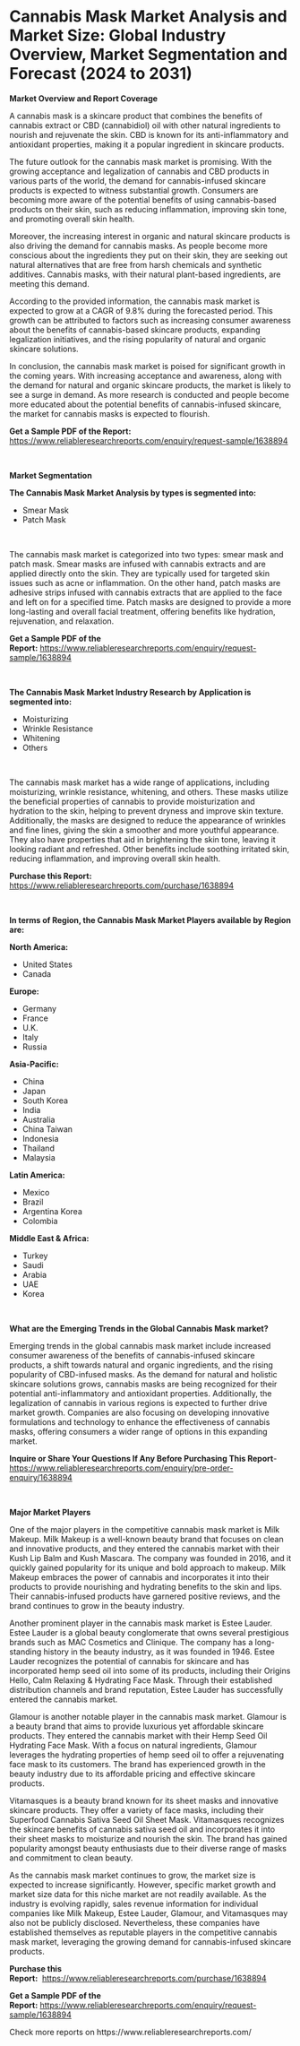 <p><h1>Cannabis Mask Market Analysis and Market Size: Global Industry Overview, Market Segmentation and Forecast (2024 to 2031)</h1></p><p><strong>Market Overview and Report Coverage</strong></p>
<p><p>A cannabis mask is a skincare product that combines the benefits of cannabis extract or CBD (cannabidiol) oil with other natural ingredients to nourish and rejuvenate the skin. CBD is known for its anti-inflammatory and antioxidant properties, making it a popular ingredient in skincare products.</p><p>The future outlook for the cannabis mask market is promising. With the growing acceptance and legalization of cannabis and CBD products in various parts of the world, the demand for cannabis-infused skincare products is expected to witness substantial growth. Consumers are becoming more aware of the potential benefits of using cannabis-based products on their skin, such as reducing inflammation, improving skin tone, and promoting overall skin health.</p><p>Moreover, the increasing interest in organic and natural skincare products is also driving the demand for cannabis masks. As people become more conscious about the ingredients they put on their skin, they are seeking out natural alternatives that are free from harsh chemicals and synthetic additives. Cannabis masks, with their natural plant-based ingredients, are meeting this demand.</p><p>According to the provided information, the cannabis mask market is expected to grow at a CAGR of 9.8% during the forecasted period. This growth can be attributed to factors such as increasing consumer awareness about the benefits of cannabis-based skincare products, expanding legalization initiatives, and the rising popularity of natural and organic skincare solutions.</p><p>In conclusion, the cannabis mask market is poised for significant growth in the coming years. With increasing acceptance and awareness, along with the demand for natural and organic skincare products, the market is likely to see a surge in demand. As more research is conducted and people become more educated about the potential benefits of cannabis-infused skincare, the market for cannabis masks is expected to flourish.</p></p>
<p><strong>Get a Sample PDF of the Report:</strong> <a href="https://www.reliableresearchreports.com/enquiry/request-sample/1638894">https://www.reliableresearchreports.com/enquiry/request-sample/1638894</a></p>
<p>&nbsp;</p>
<p><strong>Market Segmentation</strong></p>
<p><strong>The Cannabis Mask Market Analysis by types is segmented into:</strong></p>
<p><ul><li>Smear Mask</li><li>Patch Mask</li></ul></p>
<p>&nbsp;</p>
<p><p>The cannabis mask market is categorized into two types: smear mask and patch mask. Smear masks are infused with cannabis extracts and are applied directly onto the skin. They are typically used for targeted skin issues such as acne or inflammation. On the other hand, patch masks are adhesive strips infused with cannabis extracts that are applied to the face and left on for a specified time. Patch masks are designed to provide a more long-lasting and overall facial treatment, offering benefits like hydration, rejuvenation, and relaxation.</p></p>
<p><strong>Get a Sample PDF of the Report:</strong>&nbsp;<a href="https://www.reliableresearchreports.com/enquiry/request-sample/1638894">https://www.reliableresearchreports.com/enquiry/request-sample/1638894</a></p>
<p>&nbsp;</p>
<p><strong>The Cannabis Mask Market Industry Research by Application is segmented into:</strong></p>
<p><ul><li>Moisturizing</li><li>Wrinkle Resistance</li><li>Whitening</li><li>Others</li></ul></p>
<p>&nbsp;</p>
<p><p>The cannabis mask market has a wide range of applications, including moisturizing, wrinkle resistance, whitening, and others. These masks utilize the beneficial properties of cannabis to provide moisturization and hydration to the skin, helping to prevent dryness and improve skin texture. Additionally, the masks are designed to reduce the appearance of wrinkles and fine lines, giving the skin a smoother and more youthful appearance. They also have properties that aid in brightening the skin tone, leaving it looking radiant and refreshed. Other benefits include soothing irritated skin, reducing inflammation, and improving overall skin health.</p></p>
<p><strong>Purchase this Report:</strong>&nbsp; <a href="https://www.reliableresearchreports.com/purchase/1638894">https://www.reliableresearchreports.com/purchase/1638894</a></p>
<p>&nbsp;</p>
<p><strong>In terms of Region, the Cannabis Mask Market Players available by Region are:</strong></p>
<p>
    <p> <strong> North America: </strong>
        <ul>
            <li>United States</li>
            <li>Canada</li>
        </ul>
        </p> 
    <p> <strong> Europe: </strong>
        <ul>
            <li>Germany</li>
            <li>France</li>
            <li>U.K.</li>
            <li>Italy</li>
            <li>Russia</li>
        </ul>
        </p> 
    <p> <strong> Asia-Pacific: </strong>
        <ul>
            <li>China</li>
            <li>Japan</li>
            <li>South Korea</li>
            <li>India</li>
            <li>Australia</li>
            <li>China Taiwan</li>
            <li>Indonesia</li>
            <li>Thailand</li>
            <li>Malaysia</li>
        </ul>
        </p> 
    <p> <strong> Latin America: </strong>
        <ul>
            <li>Mexico</li>
            <li>Brazil</li>
            <li>Argentina Korea</li>
            <li>Colombia</li>
        </ul>
        </p> 
    <p> <strong> Middle East & Africa: </strong>
        <ul>
            <li>Turkey</li>
            <li>Saudi</li>
            <li>Arabia</li>
            <li>UAE</li>
            <li>Korea</li>
        </ul>
    </p>
    </p>
<p>&nbsp;</p>
<p><strong>What are the Emerging Trends in the Global Cannabis Mask market?</strong></p>
<p><p>Emerging trends in the global cannabis mask market include increased consumer awareness of the benefits of cannabis-infused skincare products, a shift towards natural and organic ingredients, and the rising popularity of CBD-infused masks. As the demand for natural and holistic skincare solutions grows, cannabis masks are being recognized for their potential anti-inflammatory and antioxidant properties. Additionally, the legalization of cannabis in various regions is expected to further drive market growth. Companies are also focusing on developing innovative formulations and technology to enhance the effectiveness of cannabis masks, offering consumers a wider range of options in this expanding market.</p></p>
<p><strong>Inquire or Share Your Questions If Any Before Purchasing This Report</strong>- <a href="https://www.reliableresearchreports.com/enquiry/pre-order-enquiry/1638894">https://www.reliableresearchreports.com/enquiry/pre-order-enquiry/1638894</a></p>
<p>&nbsp;</p>
<p><strong>Major Market Players</strong></p>
<p><p>One of the major players in the competitive cannabis mask market is Milk Makeup. Milk Makeup is a well-known beauty brand that focuses on clean and innovative products, and they entered the cannabis market with their Kush Lip Balm and Kush Mascara. The company was founded in 2016, and it quickly gained popularity for its unique and bold approach to makeup. Milk Makeup embraces the power of cannabis and incorporates it into their products to provide nourishing and hydrating benefits to the skin and lips. Their cannabis-infused products have garnered positive reviews, and the brand continues to grow in the beauty industry.</p><p>Another prominent player in the cannabis mask market is Estee Lauder. Estee Lauder is a global beauty conglomerate that owns several prestigious brands such as MAC Cosmetics and Clinique. The company has a long-standing history in the beauty industry, as it was founded in 1946. Estee Lauder recognizes the potential of cannabis for skincare and has incorporated hemp seed oil into some of its products, including their Origins Hello, Calm Relaxing & Hydrating Face Mask. Through their established distribution channels and brand reputation, Estee Lauder has successfully entered the cannabis market.</p><p>Glamour is another notable player in the cannabis mask market. Glamour is a beauty brand that aims to provide luxurious yet affordable skincare products. They entered the cannabis market with their Hemp Seed Oil Hydrating Face Mask. With a focus on natural ingredients, Glamour leverages the hydrating properties of hemp seed oil to offer a rejuvenating face mask to its customers. The brand has experienced growth in the beauty industry due to its affordable pricing and effective skincare products.</p><p>Vitamasques is a beauty brand known for its sheet masks and innovative skincare products. They offer a variety of face masks, including their Superfood Cannabis Sativa Seed Oil Sheet Mask. Vitamasques recognizes the skincare benefits of cannabis sativa seed oil and incorporates it into their sheet masks to moisturize and nourish the skin. The brand has gained popularity amongst beauty enthusiasts due to their diverse range of masks and commitment to clean beauty.</p><p>As the cannabis mask market continues to grow, the market size is expected to increase significantly. However, specific market growth and market size data for this niche market are not readily available. As the industry is evolving rapidly, sales revenue information for individual companies like Milk Makeup, Estee Lauder, Glamour, and Vitamasques may also not be publicly disclosed. Nevertheless, these companies have established themselves as reputable players in the competitive cannabis mask market, leveraging the growing demand for cannabis-infused skincare products.</p></p>
<p><strong>Purchase this Report:</strong>&nbsp;&nbsp;<a href="https://www.reliableresearchreports.com/purchase/1638894">https://www.reliableresearchreports.com/purchase/1638894</a></p>
<p></p>
<p><strong>Get a Sample PDF of the Report:</strong>&nbsp;<a href="https://www.reliableresearchreports.com/enquiry/request-sample/1638894">https://www.reliableresearchreports.com/enquiry/request-sample/1638894</a></p>
<p>Check more reports on https://www.reliableresearchreports.com/</p>